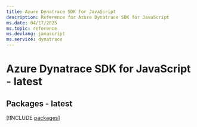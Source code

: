 ```yaml
---
title: Azure Dynatrace SDK for JavaScript
description: Reference for Azure Dynatrace SDK for JavaScript
ms.date: 04/17/2025
ms.topic: reference
ms.devlang: javascript
ms.service: dynatrace
---
```

# Azure Dynatrace SDK for JavaScript - latest
## Packages - latest
[!INCLUDE [packages](dynatrace-index.md)]